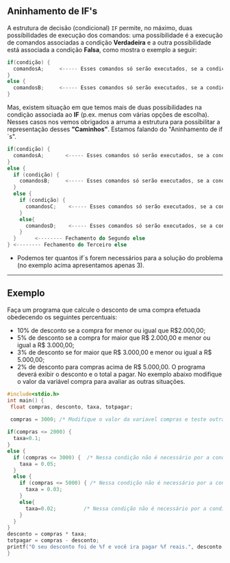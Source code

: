 Aninhamento de IF's
----
A estrutura de decisão (condicional) ```IF``` permite, no máximo, duas possibilidades de execução dos comandos: uma possibilidade é a execução de comandos associadas a condição <b>Verdadeira</b> e a outra possibilidade está associada a condição <b>Falsa</b>, como mostra o exemplo a seguir:
``` C
if(condição) {
  comandosA;     <----- Esses comandos só serão executados, se a condição for avaliada Verdadeira.
} 
else {
  comandosB;     <----- Esses comandos só serão executados, se a condição for avaliada Falsa.
}
```
Mas, existem situação em que temos mais de duas possibilidades na condição associada ao <b>IF</b> (p.ex. menus com várias opções de escolha). Nesses casos nos vemos obrigados a arruma a estrutura para possibilitar a representação desses <b>"Caminhos"</b>. Estamos falando do "Aninhamento de if´s".
``` C
if(condição) {
  comandosA;       <----- Esses comandos só serão executados, se a condição for avaliada Verdadeira.
} 
else {
  if (condição) { 
    comandosB;     <----- Esses comandos só serão executados, se a condição for avaliada Verdadeira.
  }
  else {
    if (condição) {
      comandosC;    <----- Esses comandos só serão executados, se a condição for avaliada Verdadeira. 
    }  
    else{
      comandosD;    <----- Esses comandos só serão executados, se a condição do último if for avaliada Falsa.               
    }
  }      <-------- Fechamento do Segundo else   
} <-------- Fechamento do Terceiro else  
```
+ Podemos ter quantos if´s forem necessários para a solução do problema (no exemplo acima apresentamos apenas 3).
----
Exemplo
----
Faça um programa que calcule o desconto de uma compra efetuada obedecendo os seguintes percentuais: 
+ 10% de desconto se a compra for menor ou igual que R$2.000,00; 
+ 5% de desconto se a compra for maior que R$ 2.000,00 e menor ou igual a R$ 3.000,00;
+ 3% de desconto se for maior que R$ 3.000,00 e menor ou igual a R$ 5.000,00;
+ 2% de desconto para compras acima de R$ 5.000,00.
O programa deverá exibir o desconto e o total a pagar.
No exemplo abaixo modifique o valor da variável compra para avaliar as outras situações.
``` C runnable
#include<stdio.h>
int main() {
 float compras, desconto, taxa, totpagar;

 compras = 3000; /* Modifique o valor da variavel compras e teste outras condições*/
 
if(compras <= 2000) {
  taxa=0.1;       
} 
else {
  if (compras <= 3000) {  /* Nessa condição não é necessário por a condição de maior que 2000, pois nesse if já é maior que 2000*/
    taxa = 0.05;     
  }
  else {
    if (compras <= 5000) { /* Nessa condição não é necessário por a condição de maior que 3000, pois nesse if já é maior que 3000*/
      taxa = 0.03;    
    }  
    else{
      taxa=0.02;         /* Nessa condição não é necessário por a condição de maior que 2000, pois nesse if já é maior que 2000*/        
    }
  }     
} 
desconto = compras * taxa;
totpagar = compras - desconto;
printf("O seu desconto foi de %f e você ira pagar %f reais.", desconto, totpagar);
}
```
